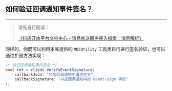 ﻿## 如何验证回调通知事件签名？

---

> 请先自行阅读：
>
> [《抖店开放平台文档中心 - 消息推送服务接入指南：消息解析》](https://op.jinritemai.com/docs/guide-docs/153/99)

同样的，你既可以利用本库提供的 `MD5Utility` 工具类自行进行签名验证，也可以通过扩展方法实现：

```csharp
/* 验证回调通知事件签名 */
bool ret = client.VerifyEventSignature(
    callbackJson: "抖店回调通知中请求正文",
    callbackSignature: "抖店回调通知中的 event-sign 字段"
);
```
